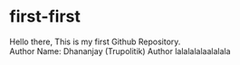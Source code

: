 # first-first
Hello there,
This is my first Github Repository.
<br>
Author Name: Dhananjay (Trupolitik)
Author lalalalalaalalala
